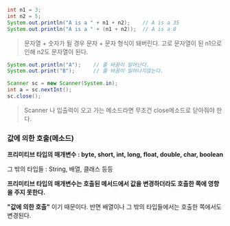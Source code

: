 ```java
int n1 = 3;
int n2 = 5;
System.out.println("A is a " + n1 + n2);	// A is a 35
System.out.println("A is a " + (n1 + n2));	// A is a 8
```

> 문자열 + 숫자가 될 경우 문자 + 문자 형식이 돼버린다. 고로 문자열이 된 n1으로 인해 n2도 문자열이 된다.

```java
System.out.println("A");	// 줄 바꿈이 일어난다.
System.out.print("B");		// 줄 바꿈이 일어나지않는다.
```

```java
Scanner sc = new Scanner(System.in);
int a = sc.nextInt();
sc.close();
```

> Scanner 나 입출력이 오고 가는 메소드라면 무조건 close메소드로 닫아줘야 한다.

### 값에 의한 호출(메소드)

**프리미티브 타입의 매개변수 : byte, short, int, long, float, double, char, boolean**

그 밖의 타입들 : String, 배열, 클래스 등등

**프리미티브 타입의 매개변수는 호출된 메서드에서 값을 변경하더라도 호출한 쪽에 영향을 주지 못한다.**

**"값에 의한 호출"** 이기 때문이다. 반면 배열이나 그 밖의 타입들에서는 호출한 쪽에서도 변경된다.